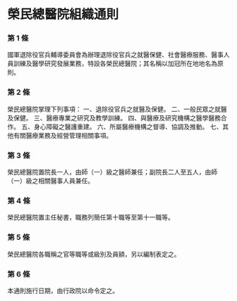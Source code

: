 # 榮民總醫院組織通則

### 第 1 條

國軍退除役官兵輔導委員會為辦理退除役官兵之就醫保健、社會醫療服務、醫事人員訓練及醫學研究發展業務，特設各榮民總醫院；其名稱以加冠所在地地名為原則。

### 第 2 條

榮民總醫院掌理下列事項：
一、退除役官兵之就醫及保健。
二、一般民眾之就醫及保健。
三、醫療專業之研究及教學訓練。
四、與醫療及研究機構之醫學醫務合作。
五、身心障礙之醫護重建。
六、所屬醫療機構之督導、協調及推動。
七、其他有關醫療業務及經營管理相關事項。

### 第 3 條

榮民總醫院置院長一人，由師（一）級之醫師兼任；副院長二人至五人，由師（一）級之相關醫事人員兼任。

### 第 4 條

榮民總醫院置主任秘書，職務列簡任第十職等至第十一職等。

### 第 5 條

榮民總醫院各職稱之官等職等或級別及員額，另以編制表定之。

### 第 6 條

本通則施行日期，由行政院以命令定之。
